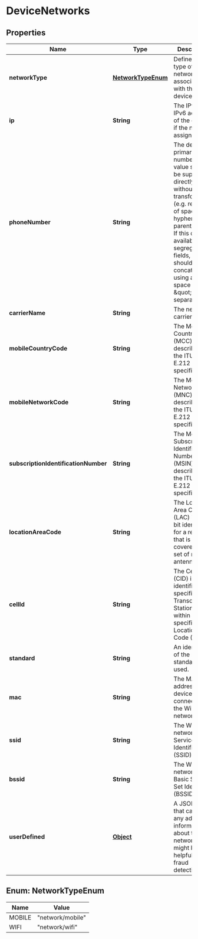
# DeviceNetworks

## Properties
Name | Type | Description | Notes
------------ | ------------- | ------------- | -------------
**networkType** | [**NetworkTypeEnum**](#NetworkTypeEnum) | Defines the type of network associated with the device. | 
**ip** | **String** | The IPv4 or IPv6 address of the device if the network assigned one. |  [optional]
**phoneNumber** | **String** | The devices primary phone number. This value should be supplied directly without any transformation (e.g. removal of spaces, hyphens or parentheses). If this data is available in segregated fields, it should be concatenated using a blank space (\&quot; \&quot;) as a separator. |  [optional]
**carrierName** | **String** | The network carrier name. |  [optional]
**mobileCountryCode** | **String** | The Mobile Country Code (MCC) as described in the ITUs E.212 specification. |  [optional]
**mobileNetworkCode** | **String** | The Mobile Network Code (MNC) as described in the ITUs E.212 specification. |  [optional]
**subscriptionIdentificationNumber** | **String** | The Mobile Subscription Identification Number code (MSIN) as described in the ITUs E.212 specification. |  [optional]
**locationAreaCode** | **String** | The Location Area Code (LAC) is a16-bit identifier for a region that is covered by a set of network antennas. |  [optional]
**cellId** | **String** | The Cell ID (CID) is identifier for a specific Base Transceiver Station (BTS) within a specific Location Area Code (LAC). |  [optional]
**standard** | **String** | An identifier of the network standard used. |  [optional]
**mac** | **String** | The MAC address of the device that is connected to the Wi-Fi network. |  [optional]
**ssid** | **String** | The Wi-Fi networks Service Set Identifier (SSID). |  [optional]
**bssid** | **String** | The Wi-Fi networks Basic Service Set Identifier (BSSID). |  [optional]
**userDefined** | [**Object**](.md) | A JSON object that can carry any additional information about the network that might be helpful for fraud detection. |  [optional]


<a name="NetworkTypeEnum"></a>
## Enum: NetworkTypeEnum
Name | Value
---- | -----
MOBILE | &quot;network/mobile&quot;
WIFI | &quot;network/wifi&quot;



